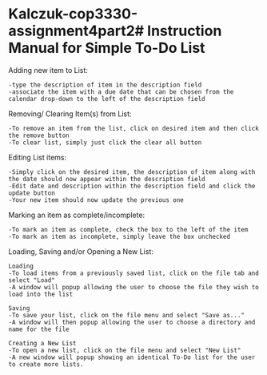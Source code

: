# Kalczuk-cop3330-assignment4part2# Instruction Manual for Simple To-Do List



Adding new item to List:
  
    -type the description of item in the description field
    -associate the item with a due date that can be chosen from the calendar drop-down to the left of the description field

Removing/ Clearing Item(s) from List:
  
    -To remove an item from the list, click on desired item and then click the remove button
    -To clear list, simply just click the clear all button

Editing List items:
  
    -Simply click on the desired item, the description of item along with the date should now appear within the description field
    -Edit date and description within the description field and click the update button
    -Your new item should now update the previous one

Marking an item as complete/incomplete:
  
    -To mark an item as complete, check the box to the left of the item
    -To mark an item as incomplete, simply leave the box unchecked
 
 Loading, Saving and/or Opening a New List:
  
    Loading
    -To load items from a previously saved list, click on the file tab and select "Load"
    -A window will popup allowing the user to choose the file they wish to load into the list

    Saving
    -To save your list, click on the file menu and select "Save as..."
    -A window will then popup allowing the user to choose a directory and name for the file
    
    Creating a New List
    -To open a new list, click on the file menu and select "New List"
    -A new window will popup showing an identical To-Do list for the user to create more lists.

